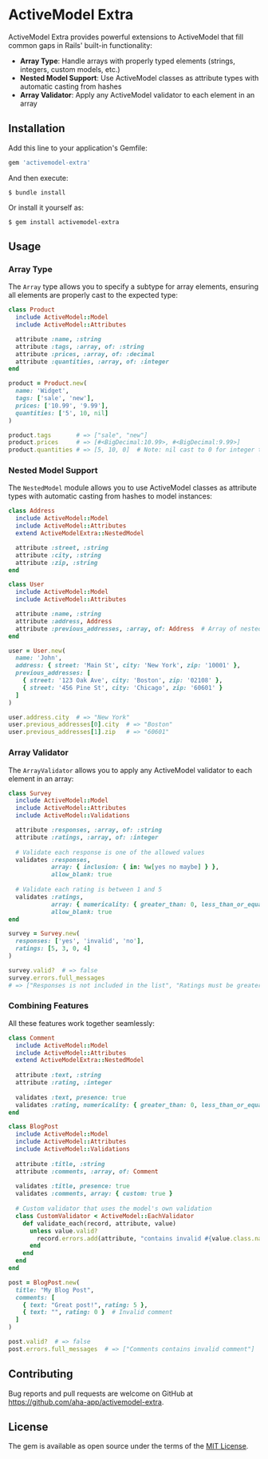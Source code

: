 # ActiveModel Extra

ActiveModel Extra provides powerful extensions to ActiveModel that fill common gaps in Rails' built-in functionality:

- **Array Type**: Handle arrays with properly typed elements (strings, integers, custom models, etc.)
- **Nested Model Support**: Use ActiveModel classes as attribute types with automatic casting from hashes
- **Array Validator**: Apply any ActiveModel validator to each element in an array

## Installation

Add this line to your application's Gemfile:

```ruby
gem 'activemodel-extra'
```

And then execute:

```
$ bundle install
```

Or install it yourself as:

```
$ gem install activemodel-extra
```

## Usage

### Array Type

The `Array` type allows you to specify a subtype for array elements, ensuring all elements are properly cast to the expected type:

```ruby
class Product
  include ActiveModel::Model
  include ActiveModel::Attributes

  attribute :name, :string
  attribute :tags, :array, of: :string
  attribute :prices, :array, of: :decimal
  attribute :quantities, :array, of: :integer
end

product = Product.new(
  name: 'Widget', 
  tags: ['sale', 'new'], 
  prices: ['10.99', '9.99'],
  quantities: ['5', 10, nil]
)

product.tags       # => ["sale", "new"]
product.prices     # => [#<BigDecimal:10.99>, #<BigDecimal:9.99>]
product.quantities # => [5, 10, 0]  # Note: nil cast to 0 for integer type
```

### Nested Model Support

The `NestedModel` module allows you to use ActiveModel classes as attribute types with automatic casting from hashes to model instances:

```ruby
class Address
  include ActiveModel::Model
  include ActiveModel::Attributes
  extend ActiveModelExtra::NestedModel

  attribute :street, :string
  attribute :city, :string
  attribute :zip, :string
end

class User
  include ActiveModel::Model
  include ActiveModel::Attributes

  attribute :name, :string
  attribute :address, Address
  attribute :previous_addresses, :array, of: Address  # Array of nested models!
end

user = User.new(
  name: 'John', 
  address: { street: 'Main St', city: 'New York', zip: '10001' },
  previous_addresses: [
    { street: '123 Oak Ave', city: 'Boston', zip: '02108' },
    { street: '456 Pine St', city: 'Chicago', zip: '60601' }
  ]
)

user.address.city  # => "New York"
user.previous_addresses[0].city  # => "Boston"
user.previous_addresses[1].zip   # => "60601"
```

### Array Validator

The `ArrayValidator` allows you to apply any ActiveModel validator to each element in an array:

```ruby
class Survey
  include ActiveModel::Model
  include ActiveModel::Attributes
  include ActiveModel::Validations

  attribute :responses, :array, of: :string
  attribute :ratings, :array, of: :integer
  
  # Validate each response is one of the allowed values
  validates :responses, 
            array: { inclusion: { in: %w[yes no maybe] } }, 
            allow_blank: true
            
  # Validate each rating is between 1 and 5
  validates :ratings,
            array: { numericality: { greater_than: 0, less_than_or_equal_to: 5 } },
            allow_blank: true
end

survey = Survey.new(
  responses: ['yes', 'invalid', 'no'],
  ratings: [5, 3, 0, 4]
)

survey.valid?  # => false
survey.errors.full_messages  
# => ["Responses is not included in the list", "Ratings must be greater than 0"]
```

### Combining Features

All these features work together seamlessly:

```ruby
class Comment
  include ActiveModel::Model
  include ActiveModel::Attributes
  extend ActiveModelExtra::NestedModel
  
  attribute :text, :string
  attribute :rating, :integer
  
  validates :text, presence: true
  validates :rating, numericality: { greater_than: 0, less_than_or_equal_to: 5 }
end

class BlogPost
  include ActiveModel::Model
  include ActiveModel::Attributes
  include ActiveModel::Validations
  
  attribute :title, :string
  attribute :comments, :array, of: Comment
  
  validates :title, presence: true
  validates :comments, array: { custom: true }
  
  # Custom validator that uses the model's own validation
  class CustomValidator < ActiveModel::EachValidator
    def validate_each(record, attribute, value)
      unless value.valid?
        record.errors.add(attribute, "contains invalid #{value.class.name.downcase}")
      end
    end
  end
end

post = BlogPost.new(
  title: "My Blog Post",
  comments: [
    { text: "Great post!", rating: 5 },
    { text: "", rating: 0 }  # Invalid comment
  ]
)

post.valid?  # => false
post.errors.full_messages  # => ["Comments contains invalid comment"]
```

## Contributing

Bug reports and pull requests are welcome on GitHub at https://github.com/aha-app/activemodel-extra.

## License

The gem is available as open source under the terms of the [MIT License](https://opensource.org/licenses/MIT).
